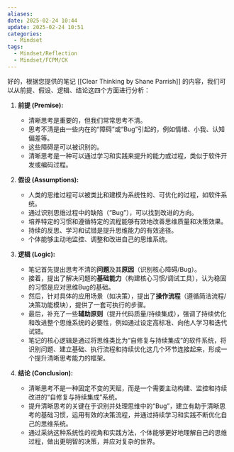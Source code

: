 ```yaml
---
aliases:
date: 2025-02-24 10:44
update: 2025-02-24 10:51
categories:
  - Mindset
tags:
  - Mindset/Reflection
  - Mindset/FCPM/CK
---
```

好的，根据您提供的笔记 [[Clear Thinking by Shane Parrish]] 的内容，我们可以从前提、假设、逻辑、结论这四个方面进行分析：

1.  **前提 (Premise):**
    *   清晰思考是重要的，但我们常常思考不清。
    *   思考不清是由一些内在的“障碍”或“Bug”引起的，例如情绪、小我、认知偏差等。
    *   这些障碍是可以被识别的。
    *   清晰思考是一种可以通过学习和实践来提升的能力或过程，类似于软件开发或编码过程。

2.  **假设 (Assumptions):**
    *   人类的思维过程可以被类比和建模为系统性的、可优化的过程，如软件系统。
    *   通过识别思维过程中的缺陷（“Bug”），可以找到改进的方向。
    *   培养特定的习惯和遵循特定的流程能够有效地改善思维质量和决策效果。
    *   持续的反思、学习和试错是提升思维能力的有效途径。
    *   个体能够主动地监控、调整和改进自己的思维系统。

3.  **逻辑 (Logic):**
    *   笔记首先提出思考不清的**问题**及其**原因**（识别核心障碍/Bug）。
    *   接着，提出了解决问题的**基础能力**（构建核心习惯/调试工具），认为稳固的习惯是应对思维Bug的基础。
    *   然后，针对具体的应用场景（如决策），提出了**操作流程**（遵循简洁流程/决策功能模块），提供了一套可执行的步骤。
    *   最后，补充了一些**辅助原则**（提升代码质量/持续集成），强调了持续优化和改进整个思维系统的必要性，例如通过设定高标准、向他人学习和迭代试错。
    *   笔记的核心逻辑是通过将思维类比为“自修复与持续集成”的软件系统，将识别问题、建立基础、执行流程和持续优化这几个环节连接起来，形成一个提升清晰思考能力的框架。

4.  **结论 (Conclusion):**
    *   清晰思考不是一种固定不变的天赋，而是一个需要主动构建、监控和持续改进的“自修复与持续集成”系统。
    *   提升清晰思考的关键在于识别并处理思维中的“Bug”，建立有助于清晰思考的基础习惯，运用有效的决策流程，并通过持续学习和实践不断优化自己的思维系统。
    *   通过采纳这种系统性的视角和实践方法，个体能够更好地理解自己的思维过程，做出更明智的决策，并应对复杂的世界。